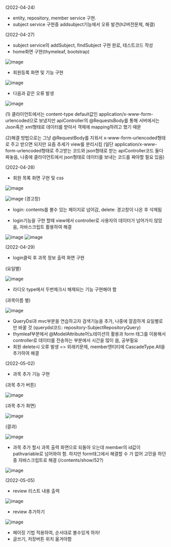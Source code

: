 (2022-04-24)
- entity, repository, member service 구현.
- subject service 구현중 addsubject기능에서 오류 발견(h2버전문제, 해결)


(2022-04-27)
- subject service의 addSubject, findSubject 구현 완료, 테스트코드 작성
- home화면 구현(thymeleaf, bootstrap)

![image](https://user-images.githubusercontent.com/68144687/165510362-96adf80e-cffb-4c30-884b-6b719c0d81d8.png)

- 회원등록 화면 및 기능 구현 

![image](https://user-images.githubusercontent.com/68144687/165510408-0db627a5-6c17-4e4d-9e1e-4cddf87e4581.png)

- 다음과 같은 오류 발생

![image](https://user-images.githubusercontent.com/68144687/165510435-e1e2d6f0-6c46-49c5-9200-8df3fcd38f0d.png)

(1) 클라이언트에서는 content-type default값인 application/x-www-form-urlencoded으로 보냈지만 apiController의 @RequestsBody를 통해 서버에서는 Json혹은 xml형태로 데이터를 받아서 객체에 mapping하려고 했기 때문

(2)해결 방법으로는 그냥 @RequestBody를 지워서 x-www-form-urlencoded형태로 주고 받으면 되지만 요즘 추세가 view를 분리시킴
(일단 application/x-www-form-urlencoded형태로 주고받는 코드와 json형태로 받는 apiController코드 둘다 짜놓음, 나중에 클라이언트에서 json형태로 데이터를 보내는 코드를 짜야할 필요 있음) 


(2022-04-28)
- 회원 목록 화면 구현 및 css

![image](https://user-images.githubusercontent.com/68144687/165752089-9acfa16d-4c66-46dc-b74f-8b0f6412ccb7.png)


![image](https://user-images.githubusercontent.com/68144687/165751022-739fd67b-1a6c-4501-b882-b069d7a4d7cb.png)
(경고창)
- login: contents를 볼수 있는 페이지로 넘어감, delete: 경고창이 나온 후 삭제됨

- login기능을 구현 할때 view에서 controller로 사용자의 데이터가 넘어가지 않았음, 자바스크립트 활용하여 해결

![image](https://user-images.githubusercontent.com/68144687/165751159-d8f4b8c4-e1ce-4445-982e-68c17e88d514.png)
![image](https://user-images.githubusercontent.com/68144687/165751172-492f5c17-2663-4feb-9a42-fbbf9cbda98b.png)


(2022-04-29)
- login클릭 후 과목 정보 출력 화면 구현

(요일별)

![image](https://user-images.githubusercontent.com/68144687/165972579-4475bf88-24d2-4914-85c7-1bfb7cc3eeca.png)

- 라디오 type에서 두번체크시 해제되는 기능 구현해야 함


(과목이름 별)

![image](https://user-images.githubusercontent.com/68144687/165972589-5c308984-b5de-4639-9690-5b182d5f1d09.png)


- QueryDsl과 mvc부분을 연습하고자 검색기능을 추가, 나중에 깔끔하게 요일별로만 바꿀 것
(querydsl코드: repository-SubjectRepositoryQuery)
- thymleaf부분에서 @ModelAttribute어노테이션의 활용과 form 태그를 이용해서 controller로 데이터를 전송하는 부분에서 시간을 많이 씀, 공부필요
- 회원 delete시 오류 발생 => 외래키문제, member엔티티에 CascadeType.All을 추가하여 해결


(2022-05-02)
- 과목 추가 기능 구현

(과목 추가 버튼)

![image](https://user-images.githubusercontent.com/68144687/166415218-55d4fc9d-8eb9-4887-9e7a-0afff9da6fc1.png)


(과목 추가 화면)

![image](https://user-images.githubusercontent.com/68144687/166415234-d862f60c-0127-4a4d-a621-dc3fbbfa8f0f.png)


(결과)

![image](https://user-images.githubusercontent.com/68144687/166415251-264abe3d-7a5a-44c0-b2cd-3c0156298423.png)


- 과목 추가 할시 과목 출력 화면으로 되돌아 오는데 member의 id값이 pathvariable로 넘어와야 함. 하지만 form태그에서 해결할 수 가 없어 고민을 하던중 자바스크립트로 해결
(/contents/show/52?)

![image](https://user-images.githubusercontent.com/68144687/166415758-69893c3b-5b6d-4639-925c-a2a50c029c9c.png)

(2022-05-05)
- review 리스트 내용 출력

![image](https://user-images.githubusercontent.com/68144687/167076411-a1188b27-0e7e-45f2-92d3-b9f3ce33c929.png)


- review 추가하기

![image](https://user-images.githubusercontent.com/68144687/167076418-665af3c0-1658-48a2-b86c-924b0f8e588f.png)

- 페이징 기법 적용하여, 순서대로 볼수있게 하자!
- 글쓰기, 저장버튼 위치 옮겨야함
